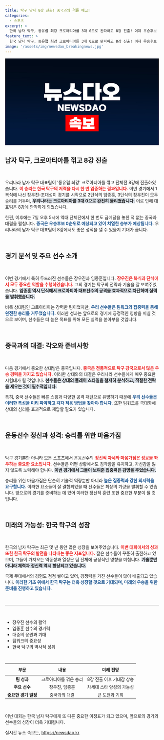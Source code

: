 ```yaml
---
title: 탁구 남자 8강 진출! 중국과의 격돌 예고!
categories:
  - 스포츠
excerpt: >
  한국 남자 탁구, 동유럽 최강 크로아티아를 3대 0으로 완파하고 8강 진출! 이제 우승후보 중국과의 격돌이 기다립니다. 기대를 넘치는 순간에 함께하세요!
feature_text: >
  한국 남자 탁구, 동유럽 최강 크로아티아를 3대 0으로 완파하고 8강 진출! 이제 우승후보 중국과의 격돌이 기다립니다. 기대를 넘치는 순간에 함께하세요!
image: '/assets/img/newsdao_breakingnews.jpg'
---
```


<p><img src="/assets/img/newsdao_breakingnews.jpg" alt="flaretime 속보" /></p>

<h2 data-ke-size="size26">남자 탁구, 크로아티아를 꺾고 8강 진출</h2>

<p data-ke-size="size16">&nbsp;</p>

<p>우리나라 남자 탁구 대표팀이 '동유럽 최강' 크로아티아를 꺾고 단체전 8강에 진출하였습니다. <b><span style="color: #ee2323;">이 승리는 한국 탁구의 저력을 다시 한 번 입증하는 결과입니다.</span></b> 이번 경기에서 1복식에 나선 장우진-조대성이 경기를 시작으로 2단식의 임종훈, 3단식의 장우진이 모두 승리를 거두며, <b><span style="background-color: #21538527;">우리나라는 크로아티아를 3대 0으로 완전히 물리쳤습니다.</span></b> 이로 인해 대표팀은 8강에 안착하게 되었습니다.</p>

<p>한편, 이후에는 7일 오후 5시에 역대 단체전에서 한 번도 금메달을 놓친 적 없는 중국과 대결을 펼칩니다. <b><span style="color: #1a5490;">중국은 우승후보 0순위로 예상되고 있어 치열한 승부가 예상됩니다.</span></b> 우리나라의 남자 탁구 대표팀이 8강에서도 좋은 성적을 낼 수 있을지 기대가 큽니다.</p>

<p data-ke-size="size16">&nbsp;</p>

<h2 data-ke-size="size26">경기 분석 및 주요 선수 소개</h2>

<p data-ke-size="size16">&nbsp;</p>

<p>이번 경기에서 특히 두드러진 선수들은 장우진과 임종훈입니다. <b><span style="color: #ee2323;">장우진은 복식과 단식에서 모두 중요한 역할을 수행하였습니다.</span></b> 그의 경기는 탁구의 전략과 기술을 잘 보여주었습니다. <b><span style="background-color: #21538527;">임종훈 역시 단식에서 크로아티아 대표선수의 공격을 효과적으로 차단하며 실력을 발휘했습니다.</span></b></p>

<p>비록 상대팀인 크로아티아는 강력한 팀이었지만, <b><span style="color: #1a5490;">우리 선수들은 팀워크와 집중력을 통해 완전한 승리를 거두었습니다.</span></b> 이러한 성과는 앞으로의 경기에 긍정적인 영향을 미칠 것으로 보이며, 선수들은 더 높은 목표를 위해 모든 실력을 쏟아부을 것입니다.</p>

<p data-ke-size="size16">&nbsp;</p>

<h2 data-ke-size="size26">중국과의 대결: 각오와 준비사항</h2>

<p data-ke-size="size16">&nbsp;</p>

<p>다음 경기에서 중요한 상대방은 중국입니다. <b><span style="color: #ee2323;">중국은 전통적으로 탁구 강국으로서 많은 우승 경력을 가지고 있습니다.</span></b> 이러한 상대와의 대결은 우리나라 선수들에게 매우 중요한 시험대가 될 것입니다. <b><span style="background-color: #21538527;">선수들은 상대의 플레이 스타일을 철저히 분석하고, 적절한 전략을 세우는 것이 필수적입니다.</span></b></p>

<p>특히, 중국 선수들은 빠른 스윙과 다양한 공격 패턴으로 유명하기 때문에 <b><span style="color: #1a5490;">우리 선수들은 이러한 특성을 미리 파악하고 각자 적응 방법을 찾아야 합니다.</span></b> 또한 팀워크를 극대화해 상대의 심리를 효과적으로 제압할 필요가 있습니다.</p>

<p data-ke-size="size16">&nbsp;</p>

<h2 data-ke-size="size26">운동선수 정신과 성격: 승리를 위한 마음가짐</h2>

<p data-ke-size="size16">&nbsp;</p>

<p>탁구 경기뿐만 아니라 모든 스포츠에서 운동선수의 <b><span style="color: #ee2323;">정신적 자세와 마음가짐은 성공을 좌우하는 중요한 요소입니다.</span></b> 선수들은 어떤 상황에서도 침착함을 유지하고, 자신감을 잃지 않도록 노력해야 합니다. <b><span style="background-color: #21538527;">이번 경기에서 그들이 보여준 집중력은 감명을 주었습니다.</span></b></p>

<p>승리를 위한 마음가짐은 단순히 기술적 역량뿐만 아니라 <b><span style="color: #1a5490;">높은 집중력과 강한 의지력을 요구합니다.</span></b> 이러한 요소들이 잘 결합되었을 때 선수들은 최상의 기량을 발휘할 수 있습니다. 앞으로의 경기를 준비하는 데 있어 이러한 정신적 훈련 또한 중요한 부분이 될 것입니다.</p>

<p data-ke-size="size16">&nbsp;</p>

<h2 data-ke-size="size26">미래의 가능성: 한국 탁구의 성장</h2>

<p data-ke-size="size16">&nbsp;</p>

<p>한국의 남자 탁구는 최근 몇 년 동안 많은 성장을 보여주었습니다. <b><span style="color: #ee2323;">이번 대회에서의 성과 또한 한국 탁구의 발전을 나타내는 좋은 지표입니다.</span></b> 젊은 선수들이 꾸준히 출전하고 있으며, 그들이 가져오는 역동성과 열정은 팀 전체에 긍정적인 영향을 미칩니다. <b><span style="background-color: #21538527;">기술뿐만 아니라 체력과 정신력 역시 향상되고 있습니다.</span></b></p>

<p>국제 무대에서의 경험도 점점 쌓이고 있어, 경쟁력을 가진 선수들이 많이 배출되고 있습니다. <b><span style="color: #1a5490;">이러한 기초 위에서 한국 탁구는 더욱 성장할 것으로 기대되며, 미래의 우승을 위한 준비를 진행하고 있습니다.</span></b></p>

<p data-ke-size="size16">&nbsp;</p>

<hr>

<p data-ke-size="size16">&nbsp;</p>

<ul>
  <li>장우진 선수의 활약</li>
  <li>임종훈 선수의 경기력</li>
  <li>대중의 응원과 기대</li>
  <li>팀워크의 중요성</li>
  <li>한국 탁구의 역사적 성취</li>
</ul>

<p data-ke-size="size16">&nbsp;</p> 

<table style="width: 100%; border-collapse: collapse;">
  <thead>
    <tr>
      <th style="text-align: center; height: 30px;"><b>부문</b></th>
      <th style="text-align: center; height: 30px;"><b>내용</b></th>
      <th style="text-align: center; height: 30px;"><b>미래 전망</b></th>
    </tr>
  </thead>
  <tbody>
    <tr>
      <td style="text-align: center; height: 17px;"><b>팀 성과</b></td>
      <td style="text-align: center; height: 17px;">크로아티아를 꺾은 승리</td>
      <td style="text-align: center; height: 17px;">8강 진출 이후 기대감 상승</td>
    </tr>
    <tr>
      <td style="text-align: center; height: 17px;"><b>주요 선수</b></td>
      <td style="text-align: center; height: 17px;">장우진, 임종훈</td>
      <td style="text-align: center; height: 17px;">차세대 스타 양성의 가능성</td>
    </tr>
    <tr>
      <td style="text-align: center; height: 17px;"><b>중요한 경기 일정</b></td>
      <td style="text-align: center; height: 17px;">중국과의 대결</td>
      <td style="text-align: center; height: 17px;">큰 도전과 기회</td>
    </tr>
  </tbody>
</table>

<p data-ke-size="size16">&nbsp;</p> 

<p>이번 대회는 한국 남자 탁구에게 또 다른 중요한 이정표가 되고 있으며, 앞으로의 경기와 선수들의 성장이 더욱 기대됩니다.</p>
실시간 뉴스 속보는, <a href="https://newsdao.kr" rel="dofollow">https://newsdao.kr</a>


